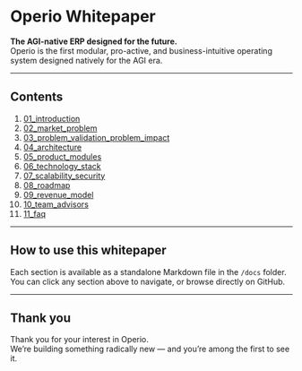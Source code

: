 # Operio Whitepaper

**The AGI-native ERP designed for the future.**  
Operio is the first modular, pro-active, and business-intuitive operating system designed natively for the AGI era.

---

## Contents

1. [01_introduction](01_introduction)  
2. [02_market_problem](02_market_problem)  
3. [03_problem_validation_problem_impact](03_problem_validation_problem_impact)  
4. [04_architecture](04_architecture)  
5. [05_product_modules](05_product_modules)  
6. [06_technology_stack](06_technology_stack)  
7. [07_scalability_security](07_scalability_security)  
8. [08_roadmap](08_roadmap)  
9. [09_revenue_model](09_revenue_model)  
10. [10_team_advisors](10_team_advisors)  
11. [11_faq](11_faq)

---

## How to use this whitepaper

Each section is available as a standalone Markdown file in the `/docs` folder.  
You can click any section above to navigate, or browse directly on GitHub.

---

## Thank you

Thank you for your interest in Operio.  
We’re building something radically new — and you’re among the first to see it.
